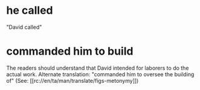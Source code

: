 # he called

"David called"

# commanded him to build

The readers should understand that David intended for laborers to do the actual work. Alternate translation: "commanded him to oversee the building of" (See: [[rc://en/ta/man/translate/figs-metonymy]])

